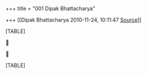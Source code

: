 +++
title = "001 Dipak Bhattacharya"

+++
[[Dipak Bhattacharya	2010-11-24, 10:11:47 [Source](https://groups.google.com/g/bvparishat/c/NUbJVQlDRL4)]]



[TABLE]





[TABLE]

  

